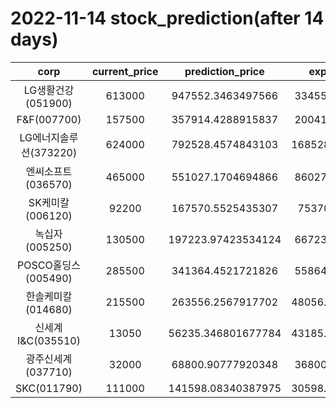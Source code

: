 # 2022-11-14 stock_prediction(after 14 days)

|   corp   |   current_price   |   prediction_price   |   expected_profit   |
|:--------:|:-----------------:|:--------------------:|:-------------------:|
|LG생활건강(051900)|613000|947552.3463497566|334552.3463497566|
|F&F(007700)|157500|357914.4288915837|200414.4288915837|
|LG에너지솔루션(373220)|624000|792528.4574843103|168528.45748431026|
|엔씨소프트(036570)|465000|551027.1704694866|86027.17046948662|
|SK케미칼(006120)|92200|167570.5525435307|75370.5525435307|
|녹십자(005250)|130500|197223.97423534124|66723.97423534124|
|POSCO홀딩스(005490)|285500|341364.4521721826|55864.45217218262|
|한솔케미칼(014680)|215500|263556.2567917702|48056.256791770225|
|신세계 I&C(035510)|13050|56235.346801677784|43185.346801677784|
|광주신세계(037710)|32000|68800.90777920348|36800.90777920348|
|SKC(011790)|111000|141598.08340387975|30598.083403879747|
